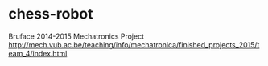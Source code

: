 # chess-robot
Bruface 2014-2015 Mechatronics Project
http://mech.vub.ac.be/teaching/info/mechatronica/finished_projects_2015/team_4/index.html